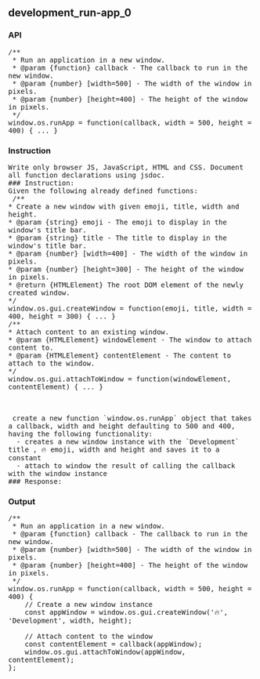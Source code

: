 ## development_run-app_0
### API
<pre style='text-wrap: wrap'>/**
 * Run an application in a new window.
 * @param {function} callback - The callback to run in the new window.
 * @param {number} [width=500] - The width of the window in pixels.
 * @param {number} [height=400] - The height of the window in pixels.
 */
window.os.runApp = function(callback, width = 500, height = 400) { ... }
</pre>
### Instruction
<pre style='text-wrap: wrap'>Write only browser JS, JavaScript, HTML and CSS. Document all function declarations using jsdoc.
### Instruction:
Given the following already defined functions:
 /**
* Create a new window with given emoji, title, width and height.
* @param {string} emoji - The emoji to display in the window's title bar.
* @param {string} title - The title to display in the window's title bar.
* @param {number} [width=400] - The width of the window in pixels.
* @param {number} [height=300] - The height of the window in pixels.
* @return {HTMLElement} The root DOM element of the newly created window.
*/
window.os.gui.createWindow = function(emoji, title, width = 400, height = 300) { ... }
/**
* Attach content to an existing window.
* @param {HTMLElement} windowElement - The window to attach content to.
* @param {HTMLElement} contentElement - The content to attach to the window.
*/
window.os.gui.attachToWindow = function(windowElement, contentElement) { ... }



 create a new function `window.os.runApp` object that takes a callback, width and height defaulting to 500 and 400, having the following functionality:
  - creates a new window instance with the `Development` title , 🔥 emoji, width and height and saves it to a constant
  - attach to window the result of calling the callback with the window instance 
### Response:
</pre>
### Output
<pre style='text-wrap: wrap'>/**
 * Run an application in a new window.
 * @param {function} callback - The callback to run in the new window.
 * @param {number} [width=500] - The width of the window in pixels.
 * @param {number} [height=400] - The height of the window in pixels.
 */
window.os.runApp = function(callback, width = 500, height = 400) {
    // Create a new window instance
    const appWindow = window.os.gui.createWindow('🔥', 'Development', width, height);
    
    // Attach content to the window
    const contentElement = callback(appWindow);
    window.os.gui.attachToWindow(appWindow, contentElement);
};

</pre>

